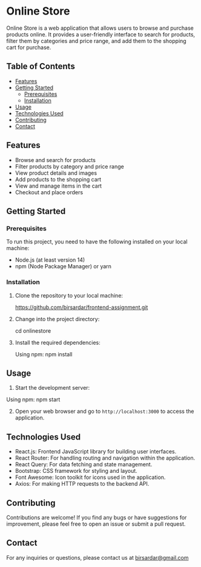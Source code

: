 # Online Store

Online Store is a web application that allows users to browse and purchase products online. It provides a user-friendly interface to search for products, filter them by categories and price range, and add them to the shopping cart for purchase.

## Table of Contents

- [Features](#features)
- [Getting Started](#getting-started)
  - [Prerequisites](#prerequisites)
  - [Installation](#installation)
- [Usage](#usage)
- [Technologies Used](#technologies-used)
- [Contributing](#contributing)
- [Contact](#contact)

## Features

- Browse and search for products
- Filter products by category and price range
- View product details and images
- Add products to the shopping cart
- View and manage items in the cart
- Checkout and place orders

## Getting Started

### Prerequisites

To run this project, you need to have the following installed on your local machine:

- Node.js (at least version 14)
- npm (Node Package Manager) or yarn

### Installation

1. Clone the repository to your local machine:

    https://github.com/birsardar/frontend-assignment.git
    
2. Change into the project directory:

    cd onlinestore
    
3. Install the required dependencies:

    Using npm:  npm install

    
## Usage

1. Start the development server:

Using npm:  npm start

2. Open your web browser and go to `http://localhost:3000` to access the application.

## Technologies Used

- React.js: Frontend JavaScript library for building user interfaces.
- React Router: For handling routing and navigation within the application.
- React Query: For data fetching and state management.
- Bootstrap: CSS framework for styling and layout.
- Font Awesome: Icon toolkit for icons used in the application.
- Axios: For making HTTP requests to the backend API.

## Contributing

Contributions are welcome! If you find any bugs or have suggestions for improvement, please feel free to open an issue or submit a pull request.

## Contact

For any inquiries or questions, please contact us at birsardar@gmail.com




